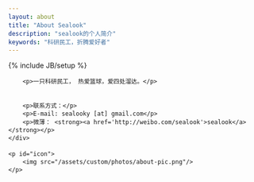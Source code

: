 ```yaml
---
layout: about
title: "About Sealook"
description: "sealook的个人简介"
keywords: "科研民工，折腾爱好者"
---
```

{% include JB/setup %}

<div id="content">
	<div id="about" class="post">

		<p>一只科研民工， 热爱篮球，爱四处溜达。</p>


		<p>联系方式：</p>
		<p>E-mail: sealooky [at] gmail.com</p>
	 	<p>微薄： <strong><a href='http://weibo.com/sealook'>sealook</a></strong></p>
	</div>

	<p id="icon">
		<img src="/assets/custom/photos/about-pic.png"/>
	</p>
 
</div>

<script type="text/javascript">
	showCurrentItem(document.getElementById("menu-item-about"));
</script>







